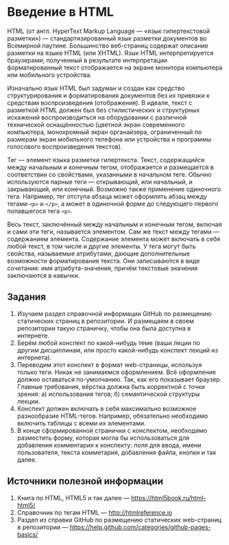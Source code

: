 # Введение в HTML

HTML (от англ. HyperText Markup Language — «язык гипертекстовой разметки») — стандартизированный язык разметки документов во Всемирной паутине. Большинство веб-страниц содержат описание разметки на языке HTML (или XHTML). Язык HTML интерпретируется браузерами; полученный в результате интерпретации форматированный текст отображается на экране монитора компьютера или мобильного устройства.

Изначально язык HTML был задуман и создан как средство структурирования и форматирования документов без их привязки к средствам воспроизведения (отображения). В идеале, текст с разметкой HTML должен был без стилистических и структурных искажений воспроизводиться на оборудовании с различной технической оснащённостью (цветной экран современного компьютера, монохромный экран органайзера, ограниченный по размерам экран мобильного телефона или устройства и программы голосового воспроизведения текстов).

Тег — элемент языка разметки гипертекста. Текст, содержащийся между начальным и конечным тегом, отображается и размещается в соответствии со свойствами, указанными в начальном теге. Обычно используются парные теги — открывающий, или начальный, и закрывающий, или конечный. Возможно также применение одиночного тега. Например, тег отступа абзаца может оформлять абзац между тегами `<p>` и `</p>`, а может в одиночной форме до следующего первого попавшегося тега `<p>`.

Весь текст, заключённый между начальным и конечным тегом, включая и сами эти теги, называется элементом. Сам же текст между тегами — содержанием элемента. Содержание элемента может включать в себя любой текст, в том числе и другие элементы. У тега могут быть свойства, называемые атрибутами, дающие дополнительные возможности форматирования текста. Они записываются в виде сочетания: имя атрибута-значения, причём текстовые значения заключаются в кавычки.

## Задания

1. Изучаем раздел справочной информации GitHub по размещению статических страниц в репозитории. И размещаем в своем репозитории такую страничку, чтобы она была доступна в интернете.
2. Берём любой конспект по какой-нибудь теме (ваши леции по другим дисциплинам, или просто какой-нибудь конспект лекций из интернета).
3. Переводим этот конспект в формат web-страницы, используя только теги. Никак не занимаемся оформлением. Всё оформление должно оставаться по-умолчанию. Так, как его показывает браузер. Главные требования, вёрстка должна быть корректной с точки зрения: а) использования тегов; б) семантической структуры лекции.
4. Конспект должен включать в себя максимально возможное разнообразие HTML-тегов. Например, обязательно необходимо включить таблицы с всеми их элементами.
5. В конце сформированной странички с конспектом, необходимо разместить форму, которая могла бы использоваться для добавления комментария к конспекту: поля для ввода, имени пользователя, текста комметария, добавления файла, кнопки и так далее.

## Источники полезной информации

1. Книга по HTML, HTML5 и так далее — https://html5book.ru/html-html5/
2. Справочник по тегам HTML — http://htmlreference.io
3. Раздел из справки GitHub по размещению статических web-страниц в репозитории — https://help.github.com/categories/github-pages-basics/
